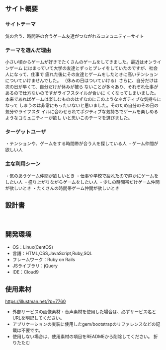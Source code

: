 ## サイト概要
### サイトテーマ
気の合う、時間帯の合うゲーム友達がつながれるコミュニティーサイト
​
### テーマを選んだ理由
小さい頃からゲームが好きでたくさんのゲームをしてきました。最近はオンラインゲーム
にはまっていて大学の友達とずっとプレイをしていたのですが、社会人になって、仕事で
疲れた後にその友達とゲームをしたときに高いテンションについていけませんでした。
（休みの日はついていける）さらに、自分だけは次の日が早くて、自分だけが休みが被ら
ないことが多々あり、それぞれ仕事があるので仕方ないのですがライフスタイルが合いに
くくなってしまいました。
本来であればゲームは楽しむもののはずなのにこのようなネガティブな気持ちになって
しまうのは非常にもったいないと思いました。そのため自分のその日の気分やライフスタ
イルに合わせられてポジティブな気持ちでゲームを楽しめるようなコミュニティーが欲し
いと思いこのテーマを選びました。
​
### ターゲットユーザ
・テンションや、ゲームをする時間帯が合う人を探している人
・ゲーム仲間が欲しい人
​
### 主な利用シーン
・気のあうゲーム仲間が欲しいとき
・仕事や学校で疲れたので静かにゲームをしたい人
・盛り上がりながらゲームをしたい人
・少しの時間帯だけゲーム仲間が欲しいとき
・たくさんの時間帯ゲーム仲間が欲しいとき
​
## 設計書

​
## 開発環境
- OS：Linux(CentOS)
- 言語：HTML,CSS,JavaScript,Ruby,SQL
- フレームワーク：Ruby on Rails
- JSライブラリ：jQuery
- IDE：Cloud9
​
## 使用素材
https://illustman.net/?p=7760
- 外部サービスの画像素材・音声素材を使用した場合は、必ずサービス名とURLを明記してください。
- アプリケーションの実装に使用したgem/bootstrapのリファレンスなどの記載は不要です。
- 使用しない場合は、使用素材の項目をREADMEから削除してください。
折りたたむ
